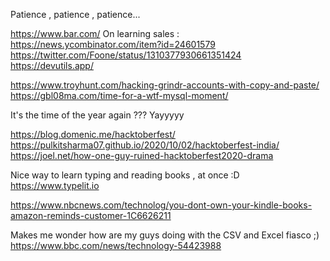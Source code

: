 Patience , patience , patience...

https://www.bar.com/
On learning sales : https://news.ycombinator.com/item?id=24601579
https://twitter.com/Foone/status/1310377930661351424
https://devutils.app/

https://www.troyhunt.com/hacking-grindr-accounts-with-copy-and-paste/
https://gbl08ma.com/time-for-a-wtf-mysql-moment/

It's the time of the year again ??? Yayyyyy

https://blog.domenic.me/hacktoberfest/
https://pulkitsharma07.github.io/2020/10/02/hacktoberfest-india/
https://joel.net/how-one-guy-ruined-hacktoberfest2020-drama

Nice way to learn typing and reading books , at once :D
https://www.typelit.io

https://www.nbcnews.com/technolog/you-dont-own-your-kindle-books-amazon-reminds-customer-1C6626211


Makes me wonder how are my guys doing with the CSV and Excel fiasco ;)
https://www.bbc.com/news/technology-54423988